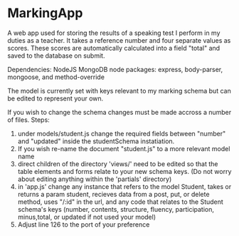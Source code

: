 # MarkingApp
A web app used for storing the results of a speaking test I perform in my duties as a teacher. 
It takes a reference number and four separate values as scores. 
These scores are automatically calculated into a field "total" and saved to the database on submit.

Dependencies:
NodeJS
MongoDB
node packages: express, body-parser, mongoose, and method-override



The model is currently set with keys relevant to my marking schema but can be edited to represent your own.

If you wish to change the schema changes must be made accross a number of files.
Steps:
1) under models/student.js change the required fields between "number" and "updated" inside the studentSchema instatiation.
2) If you wish re-name the document "student.js" to a more relevant model name
3) direct children of the directory 'views/' need to be edited so that the table elements and forms relate to your new schema keys. (Do not worry about editing anything within the 'partials' directory)
4) in 'app.js' change any instance that refers to the model Student,
    takes or returns a param student,
    recieves data from a post, put, or delete method,
    uses "/:id" in the url,
    and any code that relates to the Student schema's keys (number, contents, structure, fluency, participation, minus,total, or updated if not used your model)
5) Adjust line 126 to the port of your preference